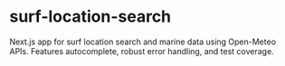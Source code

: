 # surf-location-search
Next.js app for surf location search and marine data using Open-Meteo APIs. Features autocomplete, robust error handling, and test coverage.
